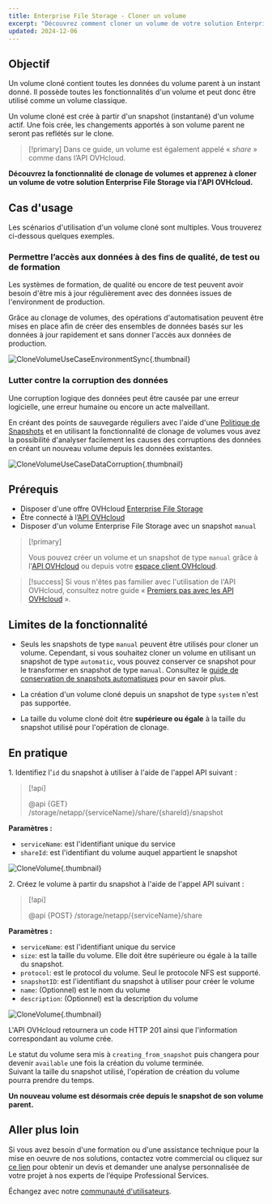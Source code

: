 ```yaml
---
title: Enterprise File Storage - Cloner un volume
excerpt: "Découvrez comment cloner un volume de votre solution Enterprise File Storage à l'aide de l'API OVHcloud"
updated: 2024-12-06
---
```


## Objectif

Un volume cloné contient toutes les données du volume parent à un instant donné. Il possède toutes les fonctionnalités d'un volume et peut donc être utilisé comme un volume classique.<br>

Un volume cloné est crée à partir d'un snapshot (instantané) d'un volume actif. Une fois crée, les changements apportés à son volume parent ne seront pas reflétés sur le clone.

> [!primary]
> Dans ce guide, un volume est également appelé « *share* » comme dans l’API OVHcloud.

**Découvrez la fonctionnalité de clonage de volumes et apprenez à cloner un volume de votre solution Enterprise File Storage via l'API OVHcloud.**

## Cas d'usage

Les scénarios d'utilisation d'un volume cloné sont multiples. Vous trouverez ci-dessous quelques exemples.

### Permettre l’accès aux données à des fins de qualité, de test ou de formation

Les systèmes de formation, de qualité ou encore de test peuvent avoir besoin d'être mis à jour régulièrement avec des données issues de l'environment de production.<br>

Grâce au clonage de volumes, des opérations d'automatisation peuvent être mises en place afin de créer des ensembles de données basés sur les données à jour rapidement et sans donner l'accès aux données de production.

![CloneVolumeUseCaseEnvironmentSync](images/clone_volume_use_case_1.png){.thumbnail}

### Lutter contre la corruption des données

Une corruption logique des données peut être causée par une erreur logicielle, une erreur humaine ou encore un acte malveillant.<br>

En créant des points de sauvegarde réguliers avec l'aide d'une [Politique de Snapshots](/pages/storage_and_backup/file_storage/enterprise_file_storage/netapp_snapshot_policy) et en utilisant la fonctionnalité de clonage de volumes vous avez la possibilité d'analyser facilement les causes des corruptions des données en créant un nouveau volume depuis les données existantes.

![CloneVolumeUseCaseDataCorruption](images/clone_volume_use_case_2.png){.thumbnail}

## Prérequis

- Disposer d'une offre OVHcloud [Enterprise File Storage](/links/storage/enterprise-file-storage)
- Être connecté à l’[API OVHcloud](/links/api)
- Disposer d'un volume Enterprise File Storage avec un snapshot `manual`

> [!primary]
>
> Vous pouvez créer un volume et un snapshot de type `manual` grâce à l'[API OVHcloud](/links/api) ou depuis votre [espace client OVHcloud](/links/manager).

> [!success]
> Si vous n'êtes pas familier avec l'utilisation de l'API OVHcloud, consultez notre guide « [Premiers pas avec les API OVHcloud](/pages/manage_and_operate/api/first-steps) ».

## Limites de la fonctionnalité

- Seuls les snapshots de type `manual` peuvent être utilisés pour cloner un volume.
  Cependant, si vous souhaitez cloner un volume en utilisant un snapshot de type `automatic`, vous pouvez conserver ce snapshot pour le transformer en snapshot de type `manual`.
  Consultez le [guide de conservation de snapshots automatiques](/pages/storage_and_backup/file_storage/enterprise_file_storage/netapp_hold_automatic_snapshot) pour en savoir plus.
  
- La création d'un volume cloné depuis un snapshot de type `system` n'est pas supportée.

- La taille du volume cloné doit être **supérieure ou égale** à la taille du snapshot utilisé pour l'opération de clonage.

## En pratique

1\. Identifiez l'`id` du snapshot à utiliser à l'aide de l'appel API suivant :

> [!api]
>
> @api {GET} /storage/netapp/{serviceName}/share/{shareId}/snapshot
>

**Paramètres :**

- `serviceName`: est l'identifiant unique du service
- `shareId`: est l'identifiant du volume auquel appartient le snapshot

![CloneVolume](images/clone_volume_step_1.png){.thumbnail}

2\. Créez le volume à partir du snapshot à l'aide de l'appel API suivant :

> [!api]
>
> @api {POST} /storage/netapp/{serviceName}/share
>

**Paramètres :**

- `serviceName`: est l'identifiant unique du service
- `size`: est la taille du volume. Elle doit être supérieure ou égale à la taille du snapshot.
- `protocol`: est le protocol du volume. Seul le protocole NFS est supporté.
- `snapshotID`: est l'identifiant du snapshot à utiliser pour créer le volume
- `name`: (Optionnel) est le nom du volume
- `description`: (Optionnel) est la description du volume

![CloneVolume](images/clone_volume_step_2.png){.thumbnail}

L'API OVHcloud retournera un code HTTP 201 ainsi que l'information correspondant au volume crée.<br>

Le statut du volume sera mis à `creating_from_snapshot` puis changera pour devenir `available` une fois la création du volume terminée.<br>
Suivant la taille du snapshot utilisé, l'opération de création du volume pourra prendre du temps.

**Un nouveau volume est désormais crée depuis le snapshot de son volume parent.**

## Aller plus loin

Si vous avez besoin d'une formation ou d'une assistance technique pour la mise en oeuvre de nos solutions, contactez votre commercial ou cliquez sur [ce lien](/links/professional-services) pour obtenir un devis et demander une analyse personnalisée de votre projet à nos experts de l’équipe Professional Services.

Échangez avec notre [communauté d'utilisateurs](/links/community).
